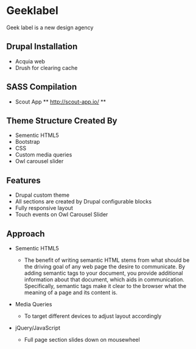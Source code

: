 # Geeklabel
Geek label is a new design agency

## Drupal Installation
- Acquia web
- Drush for clearing cache

## SASS Compilation
- Scout App ** http://scout-app.io/ **

## Theme Structure Created By
- Sementic HTML5
- Bootstrap 
- CSS
- Custom media queries
- Owl carousel slider

## Features
- Drupal custom theme
- All sections are created by Drupal configurable blocks
- Fully responsive layout
- Touch events on Owl Carousel Slider

## Approach
- Sementic HTML5
  - The benefit of writing semantic HTML stems from what should be the driving goal of any web page the desire to communicate. By adding semantic tags to your document, you provide additional information about that document, which aids in communication. Specifically, semantic tags make it clear to the browser what the meaning of a page and its content is.

- Media Queries
  - To target different devices to adjust layout accordingly

- jQuery/JavaScript
  - Full page section slides down on mousewheel
